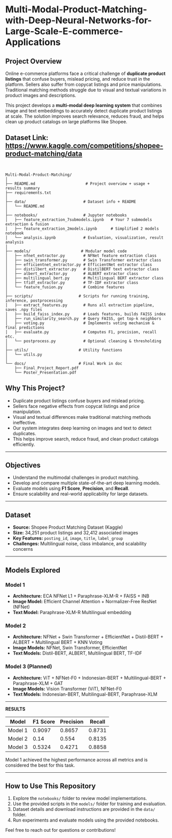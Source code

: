 # Multi-Modal-Product-Matching-with-Deep-Neural-Networks-for-Large-Scale-E-commerce-Applications

## Project Overview

Online e-commerce platforms face a critical challenge of **duplicate product listings** that confuse buyers, mislead pricing, and reduce trust in the platform. Sellers also suffer from copycat listings and price manipulations. Traditional matching methods struggle due to visual and textual variations in product images and descriptions.

This project develops a **multi-modal deep learning system** that combines image and text embeddings to accurately detect duplicate product listings at scale. The solution improves search relevance, reduces fraud, and helps clean up product catalogs on large platforms like Shopee.

Dataset Link: https://www.kaggle.com/competitions/shopee-product-matching/data
---

```
 

Multi-Modal-Product-Matching/
│
├── README.md                      # Project overview + usage + results summary
├── requirements.txt               
│
├── data/                         # Dataset info + README 
│   └── README.md                 
│
├── notebooks/                    # Jupyter notebooks 
│   ├── feature_extraction_7submodels.ipynb   # Your 7 submodels extraction & fusion
│   ├── feature_extraction_2models.ipynb      # Simplified 2 models notebook
│   └── analysis.ipynb            # Evaluation, visualization, result analysis
│
├── models/                      # Modular model code 
│   ├── nfnet_extractor.py        # NFNet feature extraction class
│   ├── swin_transformer.py       # Swin Transformer extractor class
│   ├── efficientnet_extractor.py # EfficientNet extractor class
│   ├── distilbert_extractor.py   # DistilBERT text extractor class
│   ├── albert_extractor.py       # ALBERT extractor class
│   ├── multilingual_bert.py      # Multilingual BERT extractor class
│   ├── tfidf_extractor.py        # TF-IDF extractor class
│   └── feature_fusion.py         # Combine features
│
├── scripts/                    # Scripts for running training, inference, postprocessing
│   ├── extract_features.py       # Runs all extraction pipeline, saves .npy files
│   ├── build_faiss_index.py      # Loads features, builds FAISS index
│   ├── run_similarity_search.py  # Query FAISS, get top-k neighbors
│   ├── voting.py                 # Implements voting mechanism & final predictions
│   ├── evaluate.py               # Computes F1, precision, recall etc.
│   └── postprocess.py            # Optional cleaning & thresholding                 
│
├── utils/                      # Utility functions 
│   └── utils.py
│
└── docs/                       # Final Work in doc
    ├── Final_Project_Report.pdf
    └── Poster_Presentation.pdf
```

## Why This Project?

- Duplicate product listings confuse buyers and mislead pricing.
- Sellers face negative effects from copycat listings and price manipulation.
- Visual and textual differences make traditional matching methods ineffective.
- Our system integrates deep learning on images and text to detect duplicates.
- This helps improve search, reduce fraud, and clean product catalogs efficiently.

---

## Objectives

- Understand the multimodal challenges in product matching.
- Develop and compare multiple state-of-the-art deep learning models.
- Evaluate models using **F1 Score**, **Precision**, and **Recall**.
- Ensure scalability and real-world applicability for large datasets.

---

## Dataset

- **Source:** Shopee Product Matching Dataset (Kaggle)
- **Size:** 34,251 product listings and 32,412 associated images
- **Key Features:** `posting_id`, `image`, `title`, `label_group`
- **Challenges:** Multilingual noise, class imbalance, and scalability concerns

---

## Models Explored

### Model 1
- **Architecture:** ECA NFNet L1 + Paraphrase-XLM-R + FAISS + INB
- **Image Model:** Efficient Channel Attention + Normalizer-Free ResNet (NFNet)
- **Text Model:** Paraphrase-XLM-R Multilingual embedding

### Model 2
- **Architecture:** NFNet + Swin Transformer + EfficientNet + Distil-BERT + ALBERT + Multilingual BERT + KNN Voting
- **Image Models:** NFNet, Swin Transformer, EfficientNet
- **Text Models:** Distil-BERT, ALBERT, Multilingual BERT, TF-IDF

### Model 3 (Planned)
- **Architecture:** ViT + NFNet-F0 + Indonesian-BERT + Multilingual-BERT + Paraphrase-XLM + GAT
- **Image Models:** Vision Transformer (ViT), NFNet-F0
- **Text Models:** Indonesian-BERT, Multilingual-BERT, Paraphrase-XLM

---

**RESULTS**

| Model   | F1 Score | Precision | Recall  |
|---------|----------|-----------|---------|
| Model 1 | 0.9097   | 0.8657    | 0.8731  |
| Model 2 | 0.14     | 0.554     | 0.8135  |
| Model 3 | 0.5324   | 0.4271    | 0.8858  |

Model 1 achieved the highest performance across all metrics and is considered the best for this task.

---

## How to Use This Repository

1. Explore the `notebooks/` folder to review model implementations.
2. Use the provided scripts in the `models/` folder for training and evaluation.
3. Dataset details and download instructions are provided in the `data/` folder.
4. Run experiments and evaluate models using the provided notebooks.


Feel free to reach out for questions or contributions!

